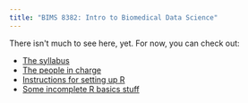 ```yaml
---
title: "BIMS 8382: Intro to Biomedical Data Science"
---
```


There isn't much to see here, yet. For now, you can check out:

- [The syllabus](syllabus.html)
- [The people in charge](people.html)
- [Instructions for setting up R](setup-r.html)
- [Some incomplete R basics stuff](r-basics.html)